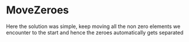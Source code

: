# MoveZeroes
Here the solution was simple, keep moving all the non zero elements we encounter to the start and hence
the zeroes automatically gets separated